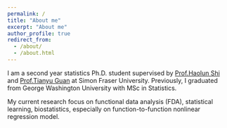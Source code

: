 ```yaml
---
permalink: /
title: "About me"
excerpt: "About me"
author_profile: true
redirect_from: 
  - /about/
  - /about.html
---
```


I am a second year statistics Ph.D. student supervised by [Prof.Haolun Shi](https://haoluns.wordpress.com/) and [Prof.Tianyu Guan](https://brocku.ca/mathematics-science/mathematics/directory/tianyu-guan/#publicationsdeb8-70a5) at Simon Fraser University. Previously, I graduated from George Washington University with MSc in Statistics. 

My current research focus on functional data analysis (FDA), statistical learning, biostatistics, especially on function-to-function nonlinear regression model.

